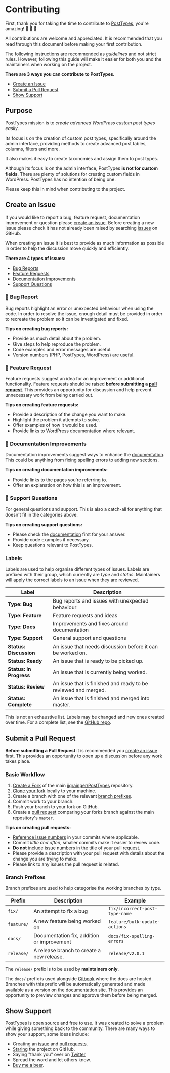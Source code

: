 # Contributing

First, thank you for taking the time to contribute to [PostTypes](https://github.com/jjgrainger/PostTypes), you're amazing! 🎉 👏 🙌

All contributions are welcome and appreciated. It is recommended that you read through this document before making your first contribution.

The following instructions are recommended as _guidelines_ and not strict rules. However, following this guide will make it easier for both you and the maintainers when working on the project.

**There are 3 ways you can contribute to PostTypes.**

* [Create an Issue](#create-an-issue)
* [Submit a Pull Request](#submit-a-pull-request)
* [Show Support](#show-support)

## Purpose

PostTypes mission is to _create advanced WordPress custom post types easily_.

Its focus is on the creation of custom post types, specifically around the admin interface, providing methods to create advanced post tables, columns, filters and more.

It also makes it easy to create taxonomies and assign them to post types.

Although its focus is on the admin interface, PostTypes **is not for custom fields**. There are plenty of solutions for creating custom fields in WordPress. PostTypes has no intention of being one.

Please keep this in mind when contributing to the project.

## Create an Issue

If you would like to report a bug, feature request, documentation improvement or question please [create an issue](https://github.com/jjgrainger/PostTypes/issues/new). Before creating a new issue please check it has not already been raised by searching [issues](https://github.com/jjgrainger/PostTypes/issues) on GitHub.

When creating an issue it is best to provide as much information as possible in order to help the discussion move quickly and efficiently.

**There are 4 types of issues:**

* [Bug Reports](#bug-report)
* [Feature Requests](#feature-request)
* [Documentation Improvements](#documentation-improvement)
* [Support Questions](#support-questions)

### 🐛 Bug Report

Bug reports highlight an error or unexpected behaviour when using the code. In order to resolve the issue, enough detail must be provided in order to recreate the problem so it can be investigated and fixed.

**Tips on creating bug reports:**

* Provide as much detail about the problem.
* Give steps to help reproduce the problem.
* Code examples and error messages are useful.
* Version numbers (PHP, PostTypes, WordPress) are useful.

### 🚀 Feature Request

Feature requests suggest an idea for an improvement or additional functionality. Feature requests should be raised **before submitting a [pull request](#submit-a-pull-request)**. This provides an opportunity for discussion and help prevent unnecessary work from being carried out.

**Tips on creating feature requests:**

* Provide a description of the change you want to make.
* Highlight the problem it attempts to solve.
* Offer examples of how it would be used.
* Provide links to WordPress documentation where relevant.

### 📖 Documentation Improvements

Documentation improvements suggest ways to enhance the [documentation](https://posttypes.jjgrainger.co.uk). This could be anything from fixing spelling errors to adding new sections.

**Tips on creating documentation improvements:**

* Provide links to the pages you're referring to.
* Offer an explanation on how this is an improvement.

### 🎈 Support Questions

For general questions and support. This is also a catch-all for anything that doesn't fit in the categories above.

**Tips on creating support questions:**

* Please check the [documentation](https://posttypes.jjgrainger.co.uk) first for your answer.
* Provide code examples if necessary.
* Keep questions relevant to PostTypes.

### Labels

Labels are used to help organise different types of issues. Labels are prefixed with their group, which currently are _type_ and _status_. Maintainers will apply the correct labels to an issue when they are reviewed.

| Label | Description |
| --- | --- |
| **Type: Bug** | Bug reports and issues with unexpected behaviour |
| **Type: Feature** | Feature requests and ideas |
| **Type: Docs** | Improvements and fixes around documentation |
| **Type: Support** | General support and questions |
| **Status: Discussion** | An issue that needs discussion before it can be worked on. |
| **Status: Ready** | An issue that is ready to be picked up. |
| **Status: In Progress** | An issue that is currently being worked. |
| **Status: Review** | An issue that is finished and ready to be reviewed and merged. |
| **Status: Complete** | An issue that is finished and merged into master. |

This is not an exhaustive list. Labels may be changed and new ones created over time. For a complete list, see the [GitHub repo](https://github.com/jjgrainger/PostTypes/labels).

## Submit a Pull Request

**Before submitting a Pull Request** it is recommended you [create an issue](#create-an-issue) first. This provides an opportunity to open up a discussion before any work takes place.

### Basic Workflow

1. [Create a Fork](https://guides.github.com/activities/forking/#fork) of the main [jjgrainger/PostTypes](https://github.com/jjgrainger/PostTypes) repository.
1. [Clone your fork](https://guides.github.com/activities/forking/#clone) locally to your machine.
1. Create a branch with one of the relevant [branch prefixes](#branch-prefixes).
1. Commit work to your branch.
1. Push your branch to your fork on GitHub.
1. Create a [pull request](https://github.com/jjgrainger/PostTypes/compare) comparing your forks branch against the main repository's `master`.

**Tips on creating pull requests:**

* [Reference issue numbers](https://help.github.com/articles/closing-issues-using-keywords/) in your commits where applicable.
* Commit *little and often*, smaller commits make it easier to review code.
* **Do not** include issue numbers in the title of your pull request.
* Please provide a description with your pull request with details about the change you are trying to make.
* Please link to any issues the pull request is related.

### Branch Prefixes

Branch prefixes are used to help categorise the working branches by type.

| Prefix | Description | Example |
| --- | --- | --- |
| `fix/` | An attempt to fix a bug | `fix/incorrect-post-type-name` |
| `feature/` | A new feature being worked on | `feature/bulk-update-actions` |
| `docs/` | Documentation fix, addition or improvement | `docs/fix-spelling-errors` |
| `release/` | A release branch to create a new release. | `release/v2.0.1` |

The `release/` prefix is to be used by **maintainers only**.

The `docs/` prefix is used alongside [Gitbook](https://www.gitbook.com/) where the docs are hosted. Branches with this prefix will be automatically generated and made available as a version on the [documentation site](https://posttypes.jjgrainger.co.uk). This provides an opportunity to preview changes and approve them before being merged.

## Show Support

PostTypes is open source and free to use. It was created to solve a problem while giving something back to the community. There are many ways to show your support, some ideas include:

* Creating an [issue](https://github.com/jjgrainger/PostTypes/issues/new) and [pull requests](https://github.com/jjgrainger/PostTypes/compare).
* [Staring](https://github.com/jjgrainger/PostTypes/stargazers) the project on GitHub.
* Saying "thank you" over on [Twitter](https://twitter.com/jjgrainger)
* Spread the word and let others know.
* [Buy me a beer](https://www.paypal.me/jjgrainger/5).
